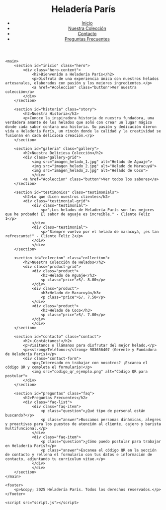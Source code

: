 
<!DOCTYPE html>
<html lang="es">
<head>
    <meta charset="UTF-8">
    <meta name="viewport" content="width=device-width, initial-scale=1.0">
    <title>Heladería París - El sabor que te enamora</title>
    <link rel="stylesheet" href="style.css">
</head>
<body>
    <header>
        <h1>Heladería París</h1>
        <nav>
            <ul>
                <li><a href="#inicio">Inicio</a></li>
                <li><a href="#coleccion">Nuestra Colección</a></li>
                <li><a href="#contacto">Contacto</a></li>
                <li><a href="#preguntas">Preguntas Frecuentes</a></li>
            </ul>
        </nav>
    </header>

    <main>
        <section id="inicio" class="hero">
            <div class="hero-content">
                <h2>Bienvenido a Heladería París</h2>
                <p>Disfruta de una experiencia única con nuestros helados artesanales, elaborados con pasión y los mejores ingredientes.</p>
                <a href="#coleccion" class="button">Ver nuestra colección</a>
            </div>
        </section>

        <section id="historia" class="story">
            <h2>Nuestra Historia</h2>
            <p>Conoce la inspiradora historia de nuestra fundadora, una verdadera amante de los helados que soñó con crear un lugar mágico donde cada sabor contara una historia. Su pasión y dedicación dieron vida a Heladería París, un rincón donde la calidad y la creatividad se fusionan en cada deliciosa creación.</p>
        </section>

        <section id="galeria" class="gallery">
            <h2>Nuestra Deliciosa Colección</h2>
            <div class="gallery-grid">
                <img src="imagen_helado_1.jpg" alt="Helado de Aguaje">
                <img src="imagen_helado_2.jpg" alt="Helado de Maracuyá">
                <img src="imagen_helado_3.jpg" alt="Helado de Coco">
                </div>
            <a href="#coleccion" class="button">Ver todos los sabores</a>
        </section>

        <section id="testimonios" class="testimonials">
            <h2>Lo que dicen nuestros clientes</h2>
            <div class="testimonial-grid">
                <div class="testimonial">
                    <p>"¡Los helados de Heladería París son los mejores que he probado! El sabor de aguaje es increíble." - Cliente Feliz 1</p>
                </div>
                <div class="testimonial">
                    <p>"Siempre vuelvo por el helado de maracuyá, ¡es tan refrescante!" - Cliente Feliz 2</p>
                </div>
                </div>
        </section>

        <section id="coleccion" class="collection">
            <h2>Nuestra Colección de Helados</h2>
            <div class="product-grid">
                <div class="product">
                    <h3>Helado de Aguaje</h3>
                    <p class="price">S/. 8.00</p>
                </div>
                <div class="product">
                    <h3>Helado de Maracuyá</h3>
                    <p class="price">S/. 7.50</p>
                </div>
                <div class="product">
                    <h3>Helado de Coco</h3>
                    <p class="price">S/. 7.00</p>
                </div>
                </div>
        </section>

        <section id="contacto" class="contact">
            <h2>¡Contáctanos!</h2>
            <p>Visítanos o llámanos para disfrutar del mejor helado.</p>
            <p><strong>Teléfono:</strong> 983656407 (Gerente y Fundadora de Heladería París)</p>
            <div class="contact-form">
                <p>¿Interesado en trabajar con nosotros? ¡Escanea el código QR y completa el formulario!</p>
                <img src="codigo_qr_ejemplo.png" alt="Código QR para postular">
            </div>
        </section>

        <section id="preguntas" class="faq">
            <h2>Preguntas Frecuentes</h2>
            <div class="faq-list">
                <div class="faq-item">
                    <p class="question">¿Qué tipo de personal están buscando?</p>
                    <p class="answer">Buscamos personas dinámicas, alegres y proactivas para los puestos de atención al cliente, cajero y barista multifuncional.</p>
                </div>
                <div class="faq-item">
                    <p class="question">¿Cómo puedo postular para trabajar en Heladería París?</p>
                    <p class="answer">Escanea el código QR en la sección de contacto y rellena el formulario con tus datos e información de contacto, adjuntando tu currículum vitae.</p>
                </div>
                </div>
        </section>
    </main>

    <footer>
        <p>&copy; 2025 Heladería París. Todos los derechos reservados.</p>
    </footer>

    <script src="script.js"></script>
</body>
</html>
